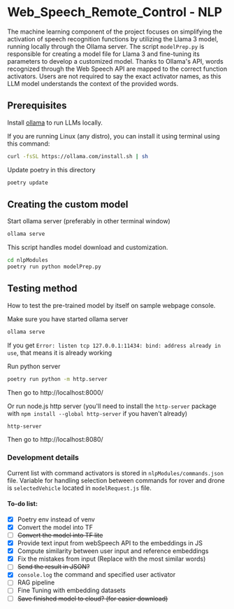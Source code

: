 # Web_Speech_Remote_Control - NLP
The machine learning component of the project focuses on simplifying the activation of speech recognition functions by utilizing the Llama 3 model, running locally through the Ollama server.
The script `modelPrep.py` is responsible for creating a model file for Llama 3 and fine-tuning its parameters to develop a customized model. Thanks to Ollama's API, words recognized through the Web Speech API are mapped to the correct function activators. Users are not required to say the exact activator names, as this LLM model understands the context of the provided words.


## Prerequisites
Install [ollama](https://ollama.com/download) to run LLMs locally.

If you are running Linux (any distro), you can install it using terminal using this command:
```bash
curl -fsSL https://ollama.com/install.sh | sh
```

Update poetry in this directory
```bash
poetry update
```


## Creating the custom model
Start ollama server (preferably in other terminal window)
```bash
ollama serve
```

This script handles model download and customization.
```bash
cd nlpModules
poetry run python modelPrep.py
```


## Testing method
How to test the pre-trained model by itself on sample webpage console.

Make sure you have started ollama server
```bash
ollama serve
```
If you get `Error: listen tcp 127.0.0.1:11434: bind: address already in use`, that means it is already working

Run python server
```bash
poetry run python -m http.server
```

Then go to http://localhost:8000/

Or run node.js http server (you'll need to install the `http-server` package with `npm install --global http-server` if you haven't already)
```bash
http-server
```

Then go to http://localhost:8080/


### Development details
Current list with command activators is stored in `nlpModules/commands.json` file.
Variable for handling selection between commands for rover and drone is `selectedVehicle` located in `modelRequest.js` file.


#### To-do list:
- [X] Poetry env instead of venv
- [X] Convert the model into TF
- [ ] ~~Convert the model into TF lite~~
- [X] Provide text input from webSpeech API to the embeddings in JS
- [X] Compute similarity between user input and reference embeddings
- [X] Fix the mistakes from input (Replace with the most similar words)
- [ ] ~~Send the result in JSON?~~
- [X] `console.log` the command and specified user activator
- [ ] RAG pipeline
- [ ] Fine Tuning with embedding datasets
- [ ] ~~Save finished model to cloud? (for easier download)~~
